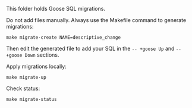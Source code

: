 This folder holds Goose SQL migrations.

Do not add files manually. Always use the Makefile command to generate migrations:

    make migrate-create NAME=descriptive_change

Then edit the generated file to add your SQL in the `-- +goose Up` and `-- +goose Down` sections.

Apply migrations locally:

    make migrate-up

Check status:

    make migrate-status
